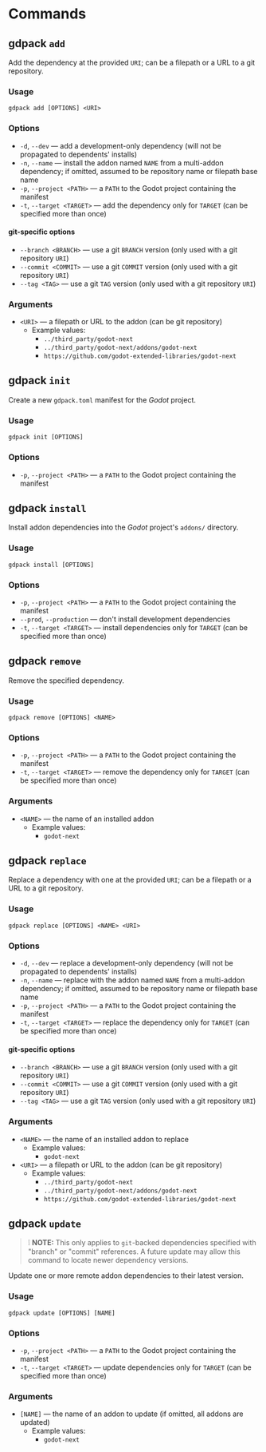 # Commands

## **gdpack `add`**

Add the dependency at the provided `URI`; can be a filepath or a URL to a git repository.

### Usage

`gdpack add [OPTIONS] <URI>`

### Options

- `-d`, `--dev` — add a development-only dependency (will not be propagated to dependents' installs)
- `-n`, `--name` — install the addon named `NAME` from a multi-addon dependency; if omitted, assumed to be repository name or filepath base name
- `-p`, `--project <PATH>` — a `PATH` to the Godot project containing the manifest
- `-t`, `--target <TARGET>` — add the dependency only for `TARGET` (can be specified more than once)

#### git-specific options

- `--branch <BRANCH>` — use a git `BRANCH` version (only used with a git repository `URI`)
- `--commit <COMMIT>` — use a git `COMMIT` version (only used with a git repository `URI`)
- `--tag <TAG>` — use a git `TAG` version (only used with a git repository `URI`)

### Arguments

- `<URI>` — a filepath or URL to the addon (can be git repository)
  - Example values:
    - `../third_party/godot-next`
    - `../third_party/godot-next/addons/godot-next`
    - `https://github.com/godot-extended-libraries/godot-next`

## **gdpack `init`**

Create a new `gdpack.toml` manifest for the _Godot_ project.

### Usage

`gdpack init [OPTIONS]`

### Options

- `-p`, `--project <PATH>` — a `PATH` to the Godot project containing the manifest

## **gdpack `install`**

Install addon dependencies into the _Godot_ project's `addons/` directory.

### Usage

`gdpack install [OPTIONS]`

### Options

- `-p`, `--project <PATH>` — a `PATH` to the Godot project containing the manifest
- `--prod`, `--production` — don't install development dependencies
- `-t`, `--target <TARGET>` — install dependencies only for `TARGET` (can be specified more than once)

## **gdpack `remove`**

Remove the specified dependency.

### Usage

`gdpack remove [OPTIONS] <NAME>`

### Options

- `-p`, `--project <PATH>` — a `PATH` to the Godot project containing the manifest
- `-t`, `--target <TARGET>` — remove the dependency only for `TARGET` (can be specified more than once)

### Arguments

- `<NAME>` — the name of an installed addon
  - Example values:
    - `godot-next`

## **gdpack `replace`**

Replace a dependency with one at the provided `URI`; can be a filepath or a URL to a git repository.

### Usage

`gdpack replace [OPTIONS] <NAME> <URI>`

### Options

- `-d`, `--dev` — replace a development-only dependency (will not be propagated to dependents' installs)
- `-n`, `--name` — replace with the addon named `NAME` from a multi-addon dependency; if omitted, assumed to be repository name or filepath base name
- `-p`, `--project <PATH>` — a `PATH` to the Godot project containing the manifest
- `-t`, `--target <TARGET>` — replace the dependency only for `TARGET` (can be specified more than once)

#### git-specific options

- `--branch <BRANCH>` — use a git `BRANCH` version (only used with a git repository `URI`)
- `--commit <COMMIT>` — use a git `COMMIT` version (only used with a git repository `URI`)
- `--tag <TAG>` — use a git `TAG` version (only used with a git repository `URI`)

### Arguments

- `<NAME>` — the name of an installed addon to replace
  - Example values:
    - `godot-next`
- `<URI>` — a filepath or URL to the addon (can be git repository)
  - Example values:
    - `../third_party/godot-next`
    - `../third_party/godot-next/addons/godot-next`
    - `https://github.com/godot-extended-libraries/godot-next`

## **gdpack `update`**

> ❕ **NOTE:** This only applies to `git`-backed dependencies specified with "branch" or "commit" references. A future update may allow this command to locate newer dependency versions.

Update one or more remote addon dependencies to their latest version.

### Usage

`gdpack update [OPTIONS] [NAME]`

### Options

- `-p`, `--project <PATH>` — a `PATH` to the Godot project containing the manifest
- `-t`, `--target <TARGET>` — update dependencies only for `TARGET` (can be specified more than once)

### Arguments

- `[NAME]` — the name of an addon to update (if omitted, all addons are updated)
  - Example values:
    - `godot-next`
